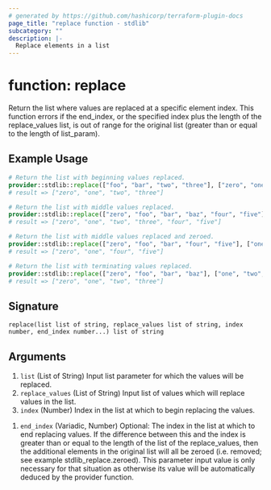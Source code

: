 ```yaml
---
# generated by https://github.com/hashicorp/terraform-plugin-docs
page_title: "replace function - stdlib"
subcategory: ""
description: |-
  Replace elements in a list
---
```


# function: replace

Return the list where values are replaced at a specific element index. This function errors if the end_index, or the specified index plus the length of the replace_values list, is out of range for the original list (greater than or equal to the length of list_param).

## Example Usage

```terraform
# Return the list with beginning values replaced.
provider::stdlib::replace(["foo", "bar", "two", "three"], ["zero", "one"], 0)
# result => ["zero", "one", "two", "three"]

# Return the list with middle values replaced.
provider::stdlib::replace(["zero", "foo", "bar", "baz", "four", "five"], ["one", "two", "three"], 1)
# result => ["zero", "one", "two", "three", "four", "five"]

# Return the list with middle values replaced and zeroed.
provider::stdlib::replace(["zero", "foo", "bar", "four", "five"], ["one"], 1, 2)
# result => ["zero", "one", "four", "five"]

# Return the list with terminating values replaced.
provider::stdlib::replace(["zero", "foo", "bar", "baz"], ["one", "two", "three"], length(["zero", "foo", "bar", "baz"]) - length(["one", "two", "three"]))
# result => ["zero", "one", "two", "three"]
```

## Signature

<!-- signature generated by tfplugindocs -->
```text
replace(list list of string, replace_values list of string, index number, end_index number...) list of string
```

## Arguments

<!-- arguments generated by tfplugindocs -->
1. `list` (List of String) Input list parameter for which the values will be replaced.
1. `replace_values` (List of String) Input list of values which will replace values in the list.
1. `index` (Number) Index in the list at which to begin replacing the values.
<!-- variadic argument generated by tfplugindocs -->
1. `end_index` (Variadic, Number) Optional: The index in the list at which to end replacing values. If the difference between this and the index is greater than or equal to the length of the list of the replace_values, then the additional elements in the original list will all be zeroed (i.e. removed; see example stdlib_replace.zeroed). This parameter input value is only necessary for that situation as otherwise its value will be automatically deduced by the provider function.
